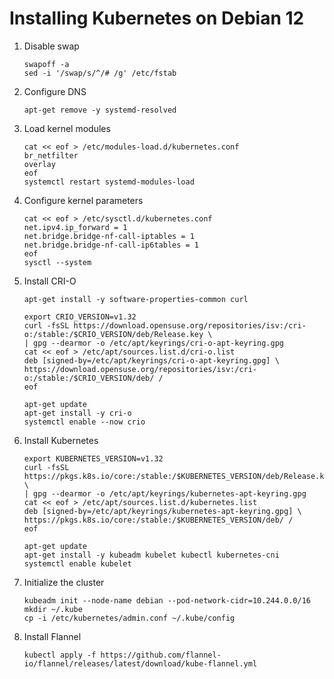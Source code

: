 # Installing Kubernetes on Debian 12

1. Disable swap
   ```
   swapoff -a
   sed -i '/swap/s/^/# /g' /etc/fstab
   ```
1. Configure DNS
   ```
   apt-get remove -y systemd-resolved
   ```
1. Load kernel modules
   ```
   cat << eof > /etc/modules-load.d/kubernetes.conf
   br_netfilter
   overlay
   eof
   systemctl restart systemd-modules-load
   ```
1. Configure kernel parameters
   ```
   cat << eof > /etc/sysctl.d/kubernetes.conf
   net.ipv4.ip_forward = 1
   net.bridge.bridge-nf-call-iptables = 1
   net.bridge.bridge-nf-call-ip6tables = 1
   eof
   sysctl --system
   ```
1. Install CRI-O
   ```
   apt-get install -y software-properties-common curl

   export CRIO_VERSION=v1.32
   curl -fsSL https://download.opensuse.org/repositories/isv:/cri-o:/stable:/$CRIO_VERSION/deb/Release.key \
   | gpg --dearmor -o /etc/apt/keyrings/cri-o-apt-keyring.gpg
   cat << eof > /etc/apt/sources.list.d/cri-o.list
   deb [signed-by=/etc/apt/keyrings/cri-o-apt-keyring.gpg] \
   https://download.opensuse.org/repositories/isv:/cri-o:/stable:/$CRIO_VERSION/deb/ /
   eof

   apt-get update
   apt-get install -y cri-o
   systemctl enable --now crio
   ```
1. Install Kubernetes
   ```
   export KUBERNETES_VERSION=v1.32
   curl -fsSL https://pkgs.k8s.io/core:/stable:/$KUBERNETES_VERSION/deb/Release.key \
   | gpg --dearmor -o /etc/apt/keyrings/kubernetes-apt-keyring.gpg
   cat << eof > /etc/apt/sources.list.d/kubernetes.list
   deb [signed-by=/etc/apt/keyrings/kubernetes-apt-keyring.gpg] \
   https://pkgs.k8s.io/core:/stable:/$KUBERNETES_VERSION/deb/ /
   eof

   apt-get update
   apt-get install -y kubeadm kubelet kubectl kubernetes-cni
   systemctl enable kubelet
   ```
1. Initialize the cluster
   ```
   kubeadm init --node-name debian --pod-network-cidr=10.244.0.0/16
   mkdir ~/.kube
   cp -i /etc/kubernetes/admin.conf ~/.kube/config
   ```
1. Install Flannel
   ```
   kubectl apply -f https://github.com/flannel-io/flannel/releases/latest/download/kube-flannel.yml
   ```
